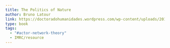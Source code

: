```yaml
---
title: The Politics of Nature
author: Bruno Latour
link: https://doctoradohumanidades.wordpress.com/wp-content/uploads/2015/04/latour-politics-of-nature.pdf
type: book
tags:
  - "#actor-network-theory"
  - IMRC/resource
---
```

